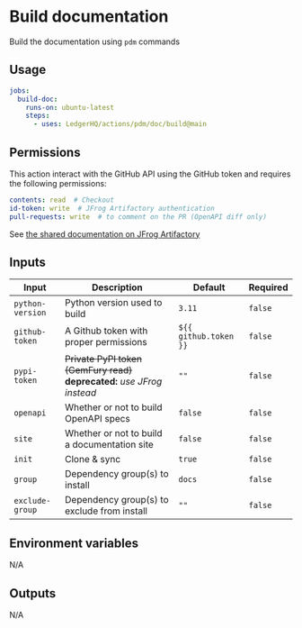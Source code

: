 # Build documentation

Build the documentation using `pdm` commands

## Usage

```yaml
jobs:
  build-doc:
    runs-on: ubuntu-latest
    steps:
      - uses: LedgerHQ/actions/pdm/doc/build@main
```

## Permissions

This action interact with the GitHub API using the GitHub token and requires the following permissions:

```yaml
contents: read  # Checkout
id-token: write  # JFrog Artifactory authentication
pull-requests: write  # to comment on the PR (OpenAPI diff only)
```

See [the shared documentation on JFrog Artifactory](https://github.com/LedgerHQ/actions/tree/main/pdm#jfrog-artifactory)

## Inputs

| Input | Description | Default | Required |
|-------|-------------|---------|----------|
| `python-version` | Python version used to build | `3.11` | `false` |
| `github-token` | A Github token with proper permissions | `${{ github.token }}` | `false` |
| `pypi-token` | ~~Private PyPI token (GemFury read)~~ **deprecated:** _use JFrog instead_ | `""` | `false` |
| `openapi` | Whether or not to build OpenAPI specs | `false` | `false` |
| `site` | Whether or not to build a documentation site | `false` | `false` |
| `init` | Clone & sync | `true` | `false` |
| `group` | Dependency group(s) to install | `docs` | `false` |
| `exclude-group` | Dependency group(s) to exclude from install | `""` | `false` |

## Environment variables

N/A

## Outputs

N/A
